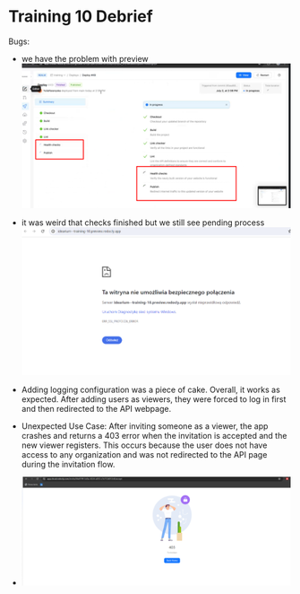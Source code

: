 # Training 10 Debrief

Bugs:

- we have the problem with preview
  ![image](/images/debrief-10-1.png)
- it was weird that checks finished but we still see pending process
  ![image](/images/debrief-10-2.png)

- Adding logging configuration was a piece of cake. Overall, it works as expected. After adding users as viewers, they were forced to log in first and then redirected to the API webpage.

- Unexpected Use Case: After inviting someone as a viewer, the app crashes and returns a 403 error when the invitation is accepted and the new viewer registers. This occurs because the user does not have access to any organization and was not redirected to the API page during the invitation flow.
- ![invite-error.png](/images/invite-error.png)
